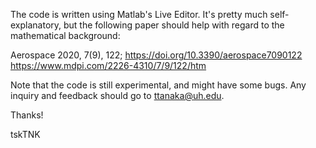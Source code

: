 The code is written using Matlab's Live Editor.
It's pretty much self-explanatory, but the following paper should help with regard to the mathematical background:

Aerospace 2020, 7(9), 122; https://doi.org/10.3390/aerospace7090122
https://www.mdpi.com/2226-4310/7/9/122/htm

Note that the code is still experimental, and might have some bugs.
Any inquiry and feedback should go to ttanaka@uh.edu.

Thanks!

tskTNK
